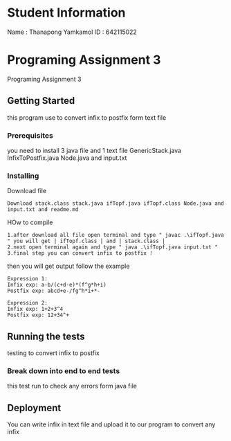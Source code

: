 # Student Information

Name : Thanapong Yamkamol
ID : 642115022

# Programing Assignment 3

Programing Assignment 3

## Getting Started

this program use to convert infix to postfix form text file

### Prerequisites

you need to install 3 java file and 1 text file GenericStack.java InfixToPostfix.java Node.java and input.txt

### Installing

Download file

```
Download stack.class stack.java ifTopf.java ifTopf.class Node.java and input.txt and readme.md
```

HOw to compile

```
1.after download all file open terminal and type " javac .\ifTopf.java " you will get | ifTopf.class | and | stack.class |
2.next open terminal again and type " java .\ifTopf.java input.txt "
3.final step you can convert infix to postfix !
```

then you will get output follow the example

```
Expression 1: 
Infix exp: a-b/(c+d-e)*(f^g*h+i)
Postfix exp: abcd+e-/fg^h*i+*-

Expression 2: 
Infix exp: 1+2+3^4
Postfix exp: 12+34^+
```

## Running the tests

testing to convert infix to postfix

### Break down into end to end tests

this test run to check any errors form java file 

## Deployment

You can write infix in text file and upload it to our program to convert any infix



